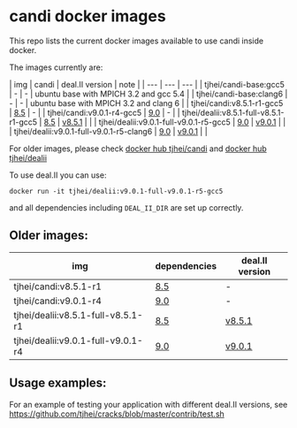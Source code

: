 candi docker images
=====

This repo lists the current docker images available to use candi inside docker.

The images currently are:

| img | candi | deal.II version | note |
| --- | --- | --- |
| tjhei/candi-base:gcc5 | - | - | ubuntu base with MPICH 3.2 and gcc 5.4 |
| tjhei/candi-base:clang6 | - | - | ubuntu base with MPICH 3.2 and clang 6 |
| tjhei/candi:v8.5.1-r1-gcc5 | [8.5](https://github.com/dealii/candi/tree/dealii-8.5) | - |
| tjhei/candi:v9.0.1-r4-gcc5 | [9.0](https://github.com/dealii/candi/tree/dealii-9.0) | - |
| tjhei/dealii:v8.5.1-full-v8.5.1-r1-gcc5 | [8.5](https://github.com/dealii/candi/tree/dealii-8.5) | [v8.5.1](https://github.com/dealii/dealii/releases/tag/v8.5.1) | |
| tjhei/dealii:v9.0.1-full-v9.0.1-r5-gcc5 | [9.0](https://github.com/dealii/candi/tree/dealii-9.0) | [v9.0.1](https://github.com/dealii/dealii/releases/tag/v9.0.1) | |
| tjhei/dealii:v9.0.1-full-v9.0.1-r5-clang6 | [9.0](https://github.com/dealii/candi/tree/dealii-9.0) | [v9.0.1](https://github.com/dealii/dealii/releases/tag/v9.0.1) | |

For older images, please check
[docker hub tjhei/candi](https://hub.docker.com/r/tjhei/candi/tags/)
and
[docker hub tjhei/dealii](https://hub.docker.com/r/tjhei/dealii/tags/)

To use deal.II you can use:
```
docker run -it tjhei/dealii:v9.0.1-full-v9.0.1-r5-gcc5
```
and all dependencies including ``DEAL_II_DIR`` are set up correctly.


Older images:
-------------

| img | dependencies | deal.II version |
| --- | --- | --- |
| tjhei/candi:v8.5.1-r1 | [8.5](https://github.com/dealii/candi/tree/dealii-8.5) | - |
| tjhei/candi:v9.0.1-r4 | [9.0](https://github.com/dealii/candi/tree/dealii-9.0) | - |
| tjhei/dealii:v8.5.1-full-v8.5.1-r1 | [8.5](https://github.com/dealii/candi/tree/dealii-8.5) | [v8.5.1](https://github.com/dealii/dealii/releases/tag/v8.5.1) |
| tjhei/dealii:v9.0.1-full-v9.0.1-r4 | [9.0](https://github.com/dealii/candi/tree/dealii-9.0) | [v9.0.1](https://github.com/dealii/dealii/releases/tag/v9.0.1) |

Usage examples:
---------------

For an example of testing your application with different deal.II versions,
see https://github.com/tjhei/cracks/blob/master/contrib/test.sh


